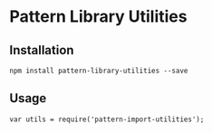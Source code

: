 # Pattern Library Utilities

## Installation

`npm install pattern-library-utilities --save`

## Usage

`var utils = require('pattern-import-utilities');`
